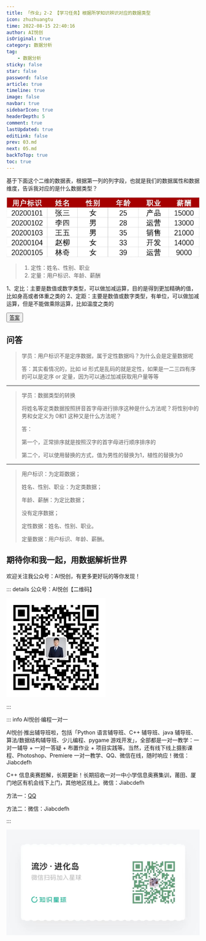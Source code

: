 ```yaml
---
title: 「作业」2-2 【学习任务】根据所学知识辨识对应的数据类型
icon: zhuzhuangtu
time: 2022-08-15 22:40:16
author: AI悦创
isOriginal: true
category: 数据分析
tag:
    - 数据分析
sticky: false
star: false
password: false
article: true
timeline: true
image: false
navbar: true
sidebarIcon: true
headerDepth: 5
comment: true
lastUpdated: true
editLink: false
prev: 03.md
next: 05.md
backToTop: true
toc: true
---
```


基于下面这个二维的数据表，根据第一列的列字段，也就是我们的数据属性和数据维度，告诉我对应的是什么数据类型？

![img](./04.assets/60092e4a09d717b407570235.jpg)

> 1. 定性：姓名、性别、职业
> 2. 定量：用户标识、年龄、薪酬

1、定⽐：主要是数值或数字类型，可以做加减运算，⽬的是得到更加精确的值，⽐如⾝⾼或者体重之类的
2、定距：主要是数值或数字类型，有单位，可以做加减运算，但是不能做乘除运算，⽐如温度之类的

<button name="button" style="color: black"><a href="/sjfx/Homework/2-2什么是数据.pdf" target="_blank">答案</a></button>

## 问答

> 学员：用户标识不是定序数据，属于定性数据吗？为什么会是定量数据呢
>
> 答：其实看情况的，比如 id 形式是乱码的就是定性，如果是一二三四有序的可以是定序 or 定量，因为可以通过加减获取用户量等等

---

> 学员：数据类型的转换
>
> 将姓名等定类数据按照拼音首字母进行排序这种是什么方法呢？将性别中的男和女定义为 0和1 这种又是什么方法呢？
>
> 答：
>
> 第一个，正常排序就是按照汉字的首字母进行顺序排序的
>
> 第二个，可以使用替换的方式，值为男性的替换为1，植性的替换为0

---

> 用户标识：为定距数据；
>
> 姓名、性别、职业：为定类数据；
>
> 年龄、薪酬：为定比数据；
>
> 没有定序数据；
>
> 定性数据：姓名、性别、职业。
>
> 定量数据：用户标识、年龄、薪酬。

## 期待你和我一起，用数据解析世界

欢迎关注我公众号：AI悦创，有更多更好玩的等你发现！

::: details 公众号：AI悦创【二维码】

![](/gzh.jpg)

:::

::: info AI悦创·编程一对一

AI悦创·推出辅导班啦，包括「Python 语言辅导班、C++ 辅导班、java 辅导班、算法/数据结构辅导班、少儿编程、pygame 游戏开发」，全部都是一对一教学：一对一辅导 + 一对一答疑 + 布置作业 + 项目实践等。当然，还有线下线上摄影课程、Photoshop、Premiere 一对一教学、QQ、微信在线，随时响应！微信：Jiabcdefh

C++ 信息奥赛题解，长期更新！长期招收一对一中小学信息奥赛集训，莆田、厦门地区有机会线下上门，其他地区线上。微信：Jiabcdefh

方法一：[QQ](http://wpa.qq.com/msgrd?v=3&uin=1432803776&site=qq&menu=yes)

方法二：微信：Jiabcdefh

:::

![](/zsxq.jpg)

















